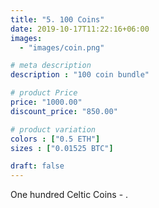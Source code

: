 ```yaml
---
title: "5. 100 Coins"
date: 2019-10-17T11:22:16+06:00
images:
  - "images/coin.png"

# meta description
description : "100 coin bundle"

# product Price
price: "1000.00"
discount_price: "850.00"

# product variation
colors : ["0.5 ETH"]
sizes : ["0.01525 BTC"]

draft: false
---
```


One hundred Celtic Coins - .
